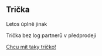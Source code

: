 <div class="col-md-3 col-sm-4">
    <h2>Trička</h2>
    <p>Letos úplně jinak</p>
    <p>Trička bez log partnerů v předprodeji</p>
    <p>
        <a class="btn btn-danger" href="/2016/stranka/tricka.html">
            <i class="fa fa-credit-card"></i>
            Chcu mít taky tričko!
        </a>
    </p>
</div>